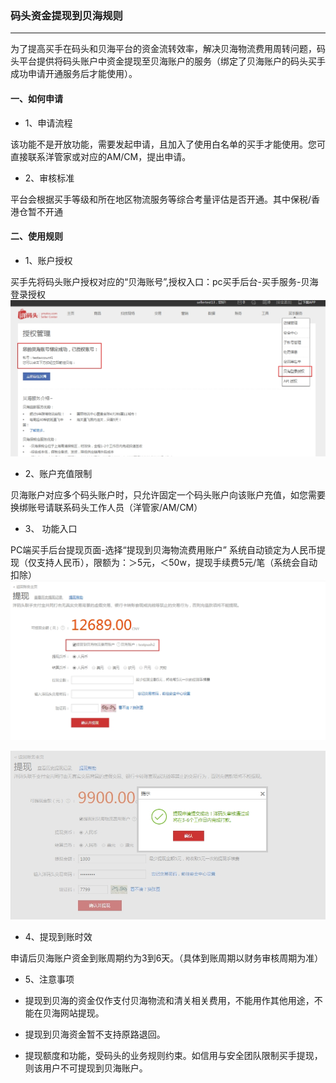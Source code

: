 ### 码头资金提现到贝海规则

---

为了提高买手在码头和贝海平台的资金流转效率，解决贝海物流费用周转问题，码头平台提供将码头账户中资金提现至贝海账户的服务（绑定了贝海账户的码头买手成功申请开通服务后才能使用）。

#### 一、如何申请

* 1、申请流程

 该功能不是开放功能，需要发起申请，且加入了使用白名单的买手才能使用。您可直接联系洋管家或对应的AM/CM，提出申请。

* 2、审核标准

 平台会根据买手等级和所在地区物流服务等综合考量评估是否开通。其中保税/香港仓暂不开通

#### 二、使用规则

* 1、账户授权

 买手先将码头账户授权对应的“贝海账号”,授权入口：pc买手后台-买手服务-贝海登录授权![](/fund-management/images/ZJTXBH01.jpg)

* 2、账户充值限制        

 贝海账户对应多个码头账户时，只允许固定一个码头账户向该账户充值，如您需要换绑账号请联系码头工作人员（洋管家/AM/CM）

* 3、 功能入口        

 PC端买手后台提现页面-选择“提现到贝海物流费用账户”
系统自动锁定为人民币提现（仅支持人民币），限额为：＞5元，＜50w，提现手续费5元/笔（系统会自动扣除）
 ![](/fund-management/images/ZJTXBH02.jpg)

 ![](/fund-management/images/ZJTXBH03.jpg)

* 4、提现到账时效

 申请后贝海账户资金到账周期约为3到6天。（具体到账周期以财务审核周期为准）

* 5、注意事项

 * 提现到贝海的资金仅作支付贝海物流和清关相关费用，不能用作其他用途，不能在贝海网站提现。
 * 提现到贝海资金暂不支持原路退回。
 * 提现额度和功能，受码头的业务规则约束。如信用与安全团队限制买手提现，则该用户不可提现到贝海账户。

